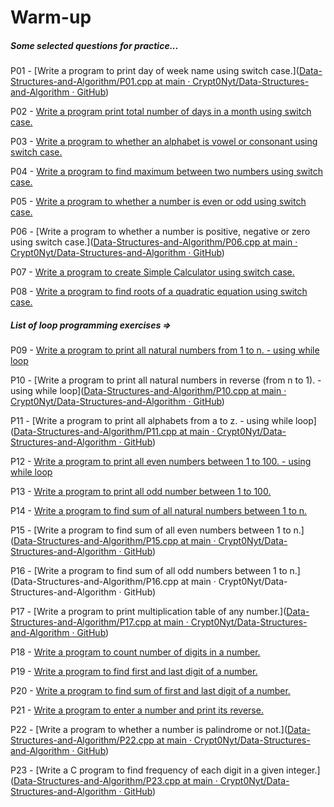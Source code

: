# Warm-up

##### **Some selected questions for practice...**

P01 - [Write a program to print day of week name using switch case.]([Data-Structures-and-Algorithm/P01.cpp at main · Crypt0Nyt/Data-Structures-and-Algorithm · GitHub](https://github.com/Crypt0Nyt/Data-Structures-and-Algorithm/blob/main/Warm-Up/P01.cpp))

P02 - [Write a program print total number of days in a month using switch case.](https://github.com/Crypt0Nyt/Data-Structures-and-Algorithm/blob/main/Warm-Up/P02%20.cpp)

P03 - [Write a program to  whether an alphabet is vowel or consonant using switch case.](https://github.com/Crypt0Nyt/Data-Structures-and-Algorithm/blob/main/Warm-Up/P03.cpp)

P04 - [Write a program to find maximum between two numbers using switch case.](https://github.com/Crypt0Nyt/Data-Structures-and-Algorithm/blob/main/Warm-Up/P04.cpp)

P05 - [Write a program to  whether a number is even or odd using switch case.](https://github.com/Crypt0Nyt/Data-Structures-and-Algorithm/blob/main/Warm-Up/P05.cpp)

P06 - [Write a program to  whether a number is positive, negative or zero using switch case.]([Data-Structures-and-Algorithm/P06.cpp at main · Crypt0Nyt/Data-Structures-and-Algorithm · GitHub](https://github.com/Crypt0Nyt/Data-Structures-and-Algorithm/blob/main/Warm-Up/P06.cpp))

P07 - [Write a program to create Simple Calculator using switch case.](https://github.com/Crypt0Nyt/Data-Structures-and-Algorithm/blob/main/Warm-Up/P07.cpp)

P08 - [Write a program to find roots of a quadratic equation using switch case.](https://github.com/Crypt0Nyt/Data-Structures-and-Algorithm/blob/main/Warm-Up/P08.cpp)

##### List of loop programming exercises =>

P09 - [Write a program to print all natural numbers from 1 to n. - using while loop](https://github.com/Crypt0Nyt/Data-Structures-and-Algorithm/blob/main/Warm-Up/P09.cpp)

P10 - [Write a program to print all natural numbers in reverse (from n to 1). - using while loop]([Data-Structures-and-Algorithm/P10.cpp at main · Crypt0Nyt/Data-Structures-and-Algorithm · GitHub](https://github.com/Crypt0Nyt/Data-Structures-and-Algorithm/blob/main/Warm-Up/P10.cpp))

P11 - [Write a program to print all alphabets from a to z. - using while loop]([Data-Structures-and-Algorithm/P11.cpp at main · Crypt0Nyt/Data-Structures-and-Algorithm · GitHub](https://github.com/Crypt0Nyt/Data-Structures-and-Algorithm/blob/main/Warm-Up/P11.cpp))

P12 - [Write a program to print all even numbers between 1 to 100. - using while loop](https://github.com/Crypt0Nyt/Data-Structures-and-Algorithm/blob/main/Warm-Up/P12.cpp)

P13 - [Write a program to print all odd number between 1 to 100.](https://github.com/Crypt0Nyt/Data-Structures-and-Algorithm/blob/main/Warm-Up/P13.cpp)

P14 - [Write a program to find sum of all natural numbers between 1 to n.](https://github.com/Crypt0Nyt/Data-Structures-and-Algorithm/blob/main/Warm-Up/P14.cpp)

P15 - [Write a program to find sum of all even numbers between 1 to n.]([Data-Structures-and-Algorithm/P15.cpp at main · Crypt0Nyt/Data-Structures-and-Algorithm · GitHub](https://github.com/Crypt0Nyt/Data-Structures-and-Algorithm/blob/main/Warm-Up/P15.cpp))

P16 - [Write a program to find sum of all odd numbers between 1 to n.](Data-Structures-and-Algorithm/P16.cpp at main · Crypt0Nyt/Data-Structures-and-Algorithm · GitHub)

P17 - [Write a program to print multiplication table of any number.]([Data-Structures-and-Algorithm/P17.cpp at main · Crypt0Nyt/Data-Structures-and-Algorithm · GitHub](https://github.com/Crypt0Nyt/Data-Structures-and-Algorithm/blob/main/Warm-Up/P17.cpp))

P18 - [Write a program to count number of digits in a number.](https://github.com/Crypt0Nyt/Data-Structures-and-Algorithm/blob/main/Warm-Up/P18.cpp)

P19 - [Write a program to find first and last digit of a number.](https://github.com/Crypt0Nyt/Data-Structures-and-Algorithm/blob/main/Warm-Up/P19.cpp)

P20 - [Write a program to find sum of first and last digit of a number.](https://github.com/Crypt0Nyt/Data-Structures-and-Algorithm/blob/main/Warm-Up/P20.cpp)

P21 - [Write a program to enter a number and print its reverse.](https://github.com/Crypt0Nyt/Data-Structures-and-Algorithm/blob/main/Warm-Up/P21.cpp)

P22 - [Write a program to  whether a number is palindrome or not.]([Data-Structures-and-Algorithm/P22.cpp at main · Crypt0Nyt/Data-Structures-and-Algorithm · GitHub](https://github.com/Crypt0Nyt/Data-Structures-and-Algorithm/blob/main/Warm-Up/P22.cpp))

P23 - [Write a C program to find frequency of each digit in a given integer.]([Data-Structures-and-Algorithm/P23.cpp at main · Crypt0Nyt/Data-Structures-and-Algorithm · GitHub](https://github.com/Crypt0Nyt/Data-Structures-and-Algorithm/blob/main/Warm-Up/P23.cpp))
